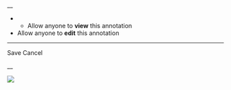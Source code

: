 __

  *   * Allow anyone to **view** this annotation
  * Allow anyone to **edit** this annotation



* * *

Save Cancel

__




![](https://bat.bing.com/action/0?ti=56018282&Ver=2&mid=582594f9-cfb1-4335-a68f-8bb59a429e8a&sid=201ffde0635411ee902411d77b750559&vid=20202bf0635411ee9ac03f2e618b0b9f&vids=0&msclkid=N&pi=0&lg=en-US&sw=800&sh=600&sc=24&nwd=1&tl=Shortform%20%7C%20Adult%20Children%20of%20Emotionally%20Immature%20Parents&p=https%3A%2F%2Fwww.shortform.com%2Fapp%2Fbook%2Fadult-children-of-emotionally-immature-parents%2F1-page-summary&r=&lt=269&evt=pageLoad&sv=1&rn=659490)
